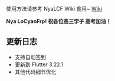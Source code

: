 使用方法请参考 NyaLCF Wiki 食用~ [Wiki](https://docs-nyalcf.1l1.icu)

**Nya LoCyanFrp! 祝各位高三学子 高考加油！**

## 更新日志

- 支持自动签到
- 更新到 Flutter 3.22.1
- 其他代码细节优化
<!-- Some change log here -->
